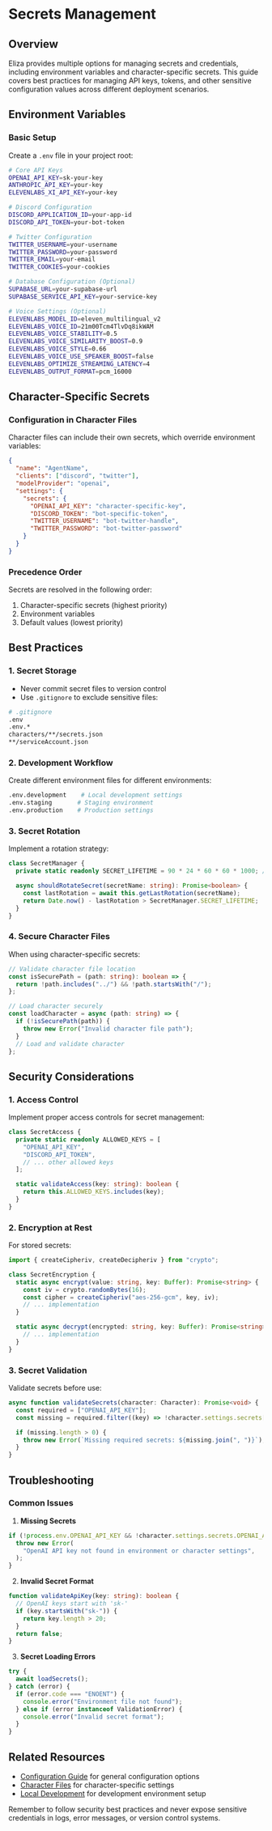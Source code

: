 # Secrets Management

## Overview

Eliza provides multiple options for managing secrets and credentials, including environment variables and character-specific secrets. This guide covers best practices for managing API keys, tokens, and other sensitive configuration values across different deployment scenarios.

## Environment Variables

### Basic Setup

Create a `.env` file in your project root:

```bash
# Core API Keys
OPENAI_API_KEY=sk-your-key
ANTHROPIC_API_KEY=your-key
ELEVENLABS_XI_API_KEY=your-key

# Discord Configuration
DISCORD_APPLICATION_ID=your-app-id
DISCORD_API_TOKEN=your-bot-token

# Twitter Configuration
TWITTER_USERNAME=your-username
TWITTER_PASSWORD=your-password
TWITTER_EMAIL=your-email
TWITTER_COOKIES=your-cookies

# Database Configuration (Optional)
SUPABASE_URL=your-supabase-url
SUPABASE_SERVICE_API_KEY=your-service-key

# Voice Settings (Optional)
ELEVENLABS_MODEL_ID=eleven_multilingual_v2
ELEVENLABS_VOICE_ID=21m00Tcm4TlvDq8ikWAM
ELEVENLABS_VOICE_STABILITY=0.5
ELEVENLABS_VOICE_SIMILARITY_BOOST=0.9
ELEVENLABS_VOICE_STYLE=0.66
ELEVENLABS_VOICE_USE_SPEAKER_BOOST=false
ELEVENLABS_OPTIMIZE_STREAMING_LATENCY=4
ELEVENLABS_OUTPUT_FORMAT=pcm_16000
```

## Character-Specific Secrets

### Configuration in Character Files

Character files can include their own secrets, which override environment variables:

```json
{
  "name": "AgentName",
  "clients": ["discord", "twitter"],
  "modelProvider": "openai",
  "settings": {
    "secrets": {
      "OPENAI_API_KEY": "character-specific-key",
      "DISCORD_TOKEN": "bot-specific-token",
      "TWITTER_USERNAME": "bot-twitter-handle",
      "TWITTER_PASSWORD": "bot-twitter-password"
    }
  }
}
```

### Precedence Order

Secrets are resolved in the following order:

1. Character-specific secrets (highest priority)
2. Environment variables
3. Default values (lowest priority)

## Best Practices

### 1. Secret Storage

- Never commit secret files to version control
- Use `.gitignore` to exclude sensitive files:

```bash
# .gitignore
.env
.env.*
characters/**/secrets.json
**/serviceAccount.json
```

### 2. Development Workflow

Create different environment files for different environments:

```bash
.env.development    # Local development settings
.env.staging       # Staging environment
.env.production    # Production settings
```

### 3. Secret Rotation

Implement a rotation strategy:

```typescript
class SecretManager {
  private static readonly SECRET_LIFETIME = 90 * 24 * 60 * 60 * 1000; // 90 days

  async shouldRotateSecret(secretName: string): Promise<boolean> {
    const lastRotation = await this.getLastRotation(secretName);
    return Date.now() - lastRotation > SecretManager.SECRET_LIFETIME;
  }
}
```

### 4. Secure Character Files

When using character-specific secrets:

```typescript
// Validate character file location
const isSecurePath = (path: string): boolean => {
  return !path.includes("../") && !path.startsWith("/");
};

// Load character securely
const loadCharacter = async (path: string) => {
  if (!isSecurePath(path)) {
    throw new Error("Invalid character file path");
  }
  // Load and validate character
};
```

## Security Considerations

### 1. Access Control

Implement proper access controls for secret management:

```typescript
class SecretAccess {
  private static readonly ALLOWED_KEYS = [
    "OPENAI_API_KEY",
    "DISCORD_API_TOKEN",
    // ... other allowed keys
  ];

  static validateAccess(key: string): boolean {
    return this.ALLOWED_KEYS.includes(key);
  }
}
```

### 2. Encryption at Rest

For stored secrets:

```typescript
import { createCipheriv, createDecipheriv } from "crypto";

class SecretEncryption {
  static async encrypt(value: string, key: Buffer): Promise<string> {
    const iv = crypto.randomBytes(16);
    const cipher = createCipheriv("aes-256-gcm", key, iv);
    // ... implementation
  }

  static async decrypt(encrypted: string, key: Buffer): Promise<string> {
    // ... implementation
  }
}
```

### 3. Secret Validation

Validate secrets before use:

```typescript
async function validateSecrets(character: Character): Promise<void> {
  const required = ["OPENAI_API_KEY"];
  const missing = required.filter((key) => !character.settings.secrets[key]);

  if (missing.length > 0) {
    throw new Error(`Missing required secrets: ${missing.join(", ")}`);
  }
}
```

## Troubleshooting

### Common Issues

1. **Missing Secrets**

```typescript
if (!process.env.OPENAI_API_KEY && !character.settings.secrets.OPENAI_API_KEY) {
  throw new Error(
    "OpenAI API key not found in environment or character settings",
  );
}
```

2. **Invalid Secret Format**

```typescript
function validateApiKey(key: string): boolean {
  // OpenAI keys start with 'sk-'
  if (key.startsWith("sk-")) {
    return key.length > 20;
  }
  return false;
}
```

3. **Secret Loading Errors**

```typescript
try {
  await loadSecrets();
} catch (error) {
  if (error.code === "ENOENT") {
    console.error("Environment file not found");
  } else if (error instanceof ValidationError) {
    console.error("Invalid secret format");
  }
}
```

## Related Resources

- [Configuration Guide](./configuration.md) for general configuration options
- [Character Files](../core/characterfile.md) for character-specific settings
- [Local Development](./local-development.md) for development environment setup

Remember to follow security best practices and never expose sensitive credentials in logs, error messages, or version control systems.
